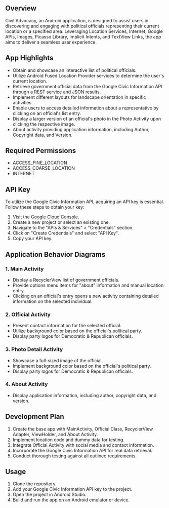 ## Overview

Civil Advocacy, an Android application, is designed to assist users in discovering and engaging with political officials representing their current location or a specified area. Leveraging Location Services, Internet, Google APIs, Images, Picasso Library, Implicit Intents, and TextView Links, the app aims to deliver a seamless user experience.

## App Highlights

- Obtain and showcase an interactive list of political officials.
- Utilize Android Fused Location Provider services to determine the user's current location.
- Retrieve government official data from the Google Civic Information API through a REST service and JSON results.
- Implement different layouts for landscape orientation in specific activities.
- Enable users to access detailed information about a representative by clicking on an official's list entry.
- Display a larger version of an official's photo in the Photo Activity upon clicking the respective image.
- About activity providing application information, including Author, Copyright data, and Version.

## Required Permissions

- ACCESS_FINE_LOCATION
- ACCESS_COARSE_LOCATION
- INTERNET

## API Key

To utilize the Google Civic Information API, acquiring an API key is essential. Follow these steps to obtain your key:

1. Visit the [Google Cloud Console](https://console.cloud.google.com/).
2. Create a new project or select an existing one.
3. Navigate to the "APIs & Services" > "Credentials" section.
4. Click on "Create Credentials" and select "API Key".
5. Copy your API key.

## Application Behavior Diagrams

### 1. Main Activity

- Display a RecyclerView list of government officials.
- Provide options menu items for "about" information and manual location entry.
- Clicking on an official's entry opens a new activity containing detailed information on the selected individual.

### 2. Official Activity

- Present contact information for the selected official.
- Utilize background color based on the official's political party.
- Display party logos for Democratic & Republican officials.

### 3. Photo Detail Activity

- Showcase a full-sized image of the official.
- Implement background color based on the official's political party.
- Display party logos for Democratic & Republican officials.

### 4. About Activity

- Display application information, including author, copyright data, and version.

## Development Plan

1. Create the base app with MainActivity, Official Class, RecyclerView Adapter, ViewHolder, and About Activity.
2. Implement location code and dummy data for testing.
3. Integrate Official Activity with social media and contact information.
4. Incorporate the Google Civic Information API for real data retrieval.
5. Conduct thorough testing against all outlined requirements.

## Usage

1. Clone the repository.
2. Add your Google Civic Information API key to the project.
3. Open the project in Android Studio.
4. Build and run the app on an Android emulator or device.
